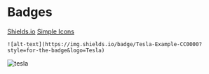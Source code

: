 # Badges

[Shields.io](https://shields.io/)
[Simple Icons](https://simpleicons.org/)

`![alt-text](https://img.shields.io/badge/Tesla-Example-CC0000?style=for-the-badge&logo=Tesla)`

![tesla](https://img.shields.io/badge/Tesla-Example-CC0000?style=for-the-badge&logo=Tesla)
